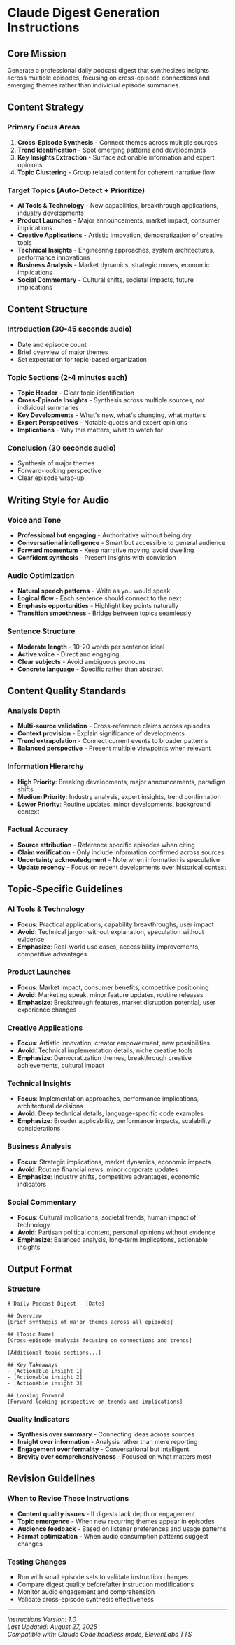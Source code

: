# Claude Digest Generation Instructions

## Core Mission
Generate a professional daily podcast digest that synthesizes insights across multiple episodes, focusing on cross-episode connections and emerging themes rather than individual episode summaries.

## Content Strategy

### Primary Focus Areas
1. **Cross-Episode Synthesis** - Connect themes across multiple sources
2. **Trend Identification** - Spot emerging patterns and developments  
3. **Key Insights Extraction** - Surface actionable information and expert opinions
4. **Topic Clustering** - Group related content for coherent narrative flow

### Target Topics (Auto-Detect + Prioritize)
- **AI Tools & Technology** - New capabilities, breakthrough applications, industry developments
- **Product Launches** - Major announcements, market impact, consumer implications
- **Creative Applications** - Artistic innovation, democratization of creative tools
- **Technical Insights** - Engineering approaches, system architectures, performance innovations
- **Business Analysis** - Market dynamics, strategic moves, economic implications  
- **Social Commentary** - Cultural shifts, societal impacts, future implications

## Content Structure

### Introduction (30-45 seconds audio)
- Date and episode count
- Brief overview of major themes
- Set expectation for topic-based organization

### Topic Sections (2-4 minutes each)
- **Topic Header** - Clear topic identification
- **Cross-Episode Insights** - Synthesis across multiple sources, not individual summaries
- **Key Developments** - What's new, what's changing, what matters
- **Expert Perspectives** - Notable quotes and expert opinions
- **Implications** - Why this matters, what to watch for

### Conclusion (30 seconds audio)
- Synthesis of major themes
- Forward-looking perspective
- Clear episode wrap-up

## Writing Style for Audio

### Voice and Tone
- **Professional but engaging** - Authoritative without being dry
- **Conversational intelligence** - Smart but accessible to general audience
- **Forward momentum** - Keep narrative moving, avoid dwelling
- **Confident synthesis** - Present insights with conviction

### Audio Optimization
- **Natural speech patterns** - Write as you would speak
- **Logical flow** - Each sentence should connect to the next
- **Emphasis opportunities** - Highlight key points naturally
- **Transition smoothness** - Bridge between topics seamlessly

### Sentence Structure
- **Moderate length** - 10-20 words per sentence ideal
- **Active voice** - Direct and engaging
- **Clear subjects** - Avoid ambiguous pronouns
- **Concrete language** - Specific rather than abstract

## Content Quality Standards

### Analysis Depth
- **Multi-source validation** - Cross-reference claims across episodes
- **Context provision** - Explain significance of developments
- **Trend extrapolation** - Connect current events to broader patterns
- **Balanced perspective** - Present multiple viewpoints when relevant

### Information Hierarchy
- **High Priority**: Breaking developments, major announcements, paradigm shifts
- **Medium Priority**: Industry analysis, expert insights, trend confirmation
- **Lower Priority**: Routine updates, minor developments, background context

### Factual Accuracy
- **Source attribution** - Reference specific episodes when citing
- **Claim verification** - Only include information confirmed across sources
- **Uncertainty acknowledgment** - Note when information is speculative
- **Update recency** - Focus on recent developments over historical context

## Topic-Specific Guidelines

### AI Tools & Technology
- **Focus**: Practical applications, capability breakthroughs, user impact
- **Avoid**: Technical jargon without explanation, speculation without evidence
- **Emphasize**: Real-world use cases, accessibility improvements, competitive advantages

### Product Launches
- **Focus**: Market impact, consumer benefits, competitive positioning  
- **Avoid**: Marketing speak, minor feature updates, routine releases
- **Emphasize**: Breakthrough features, market disruption potential, user experience changes

### Creative Applications
- **Focus**: Artistic innovation, creator empowerment, new possibilities
- **Avoid**: Technical implementation details, niche creative tools
- **Emphasize**: Democratization themes, breakthrough creative achievements, cultural impact

### Technical Insights  
- **Focus**: Implementation approaches, performance implications, architectural decisions
- **Avoid**: Deep technical details, language-specific code examples
- **Emphasize**: Broader applicability, performance impacts, scalability considerations

### Business Analysis
- **Focus**: Strategic implications, market dynamics, economic impacts
- **Avoid**: Routine financial news, minor corporate updates
- **Emphasize**: Industry shifts, competitive advantages, economic indicators

### Social Commentary
- **Focus**: Cultural implications, societal trends, human impact of technology
- **Avoid**: Partisan political content, personal opinions without evidence
- **Emphasize**: Balanced analysis, long-term implications, actionable insights

## Output Format

### Structure
```
# Daily Podcast Digest - [Date]

## Overview
[Brief synthesis of major themes across all episodes]

## [Topic Name]
[Cross-episode analysis focusing on connections and trends]

[Additional topic sections...]

## Key Takeaways
- [Actionable insight 1]
- [Actionable insight 2] 
- [Actionable insight 3]

## Looking Forward
[Forward-looking perspective on trends and implications]
```

### Quality Indicators
- **Synthesis over summary** - Connecting ideas across sources
- **Insight over information** - Analysis rather than mere reporting
- **Engagement over formality** - Conversational but intelligent
- **Brevity over comprehensiveness** - Focused on what matters most

## Revision Guidelines

### When to Revise These Instructions
- **Content quality issues** - If digests lack depth or engagement
- **Topic emergence** - When new recurring themes appear in episodes
- **Audience feedback** - Based on listener preferences and usage patterns
- **Format optimization** - When audio consumption patterns suggest changes

### Testing Changes
- Run with small episode sets to validate instruction changes
- Compare digest quality before/after instruction modifications
- Monitor audio engagement and comprehension
- Validate cross-episode synthesis effectiveness

---

*Instructions Version: 1.0*  
*Last Updated: August 27, 2025*  
*Compatible with: Claude Code headless mode, ElevenLabs TTS*